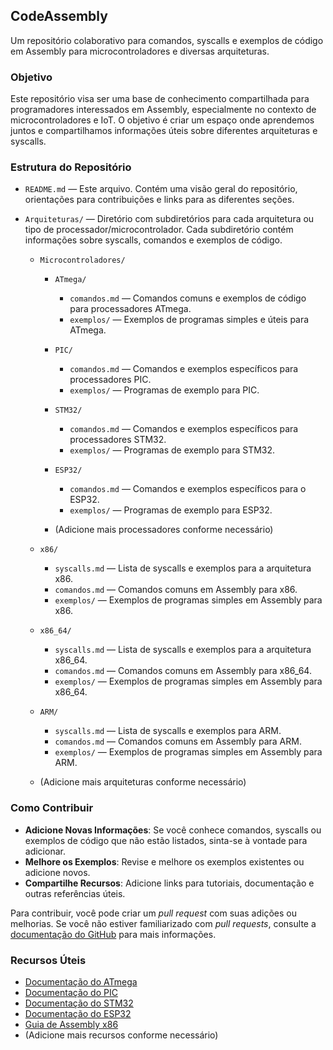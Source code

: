 ## CodeAssembly

Um repositório colaborativo para comandos, syscalls e exemplos de código em Assembly para microcontroladores e diversas arquiteturas.

### Objetivo
Este repositório visa ser uma base de conhecimento compartilhada para programadores interessados em Assembly, especialmente no contexto de microcontroladores e IoT. O objetivo é criar um espaço onde aprendemos juntos e compartilhamos informações úteis sobre diferentes arquiteturas e syscalls.

### Estrutura do Repositório

- `README.md` — Este arquivo. Contém uma visão geral do repositório, orientações para contribuições e links para as diferentes seções.

- `Arquiteturas/` — Diretório com subdiretórios para cada arquitetura ou tipo de processador/microcontrolador. Cada subdiretório contém informações sobre syscalls, comandos e exemplos de código.

  - `Microcontroladores/`
    - `ATmega/`
      - `comandos.md` — Comandos comuns e exemplos de código para processadores ATmega.
      - `exemplos/` — Exemplos de programas simples e úteis para ATmega.

    - `PIC/`
      - `comandos.md` — Comandos e exemplos específicos para processadores PIC.
      - `exemplos/` — Programas de exemplo para PIC.

    - `STM32/`
      - `comandos.md` — Comandos e exemplos específicos para processadores STM32.
      - `exemplos/` — Programas de exemplo para STM32.

    - `ESP32/`
      - `comandos.md` — Comandos e exemplos específicos para o ESP32.
      - `exemplos/` — Programas de exemplo para ESP32.

    - (Adicione mais processadores conforme necessário)

  - `x86/`
    - `syscalls.md` — Lista de syscalls e exemplos para a arquitetura x86.
    - `comandos.md` — Comandos comuns em Assembly para x86.
    - `exemplos/` — Exemplos de programas simples em Assembly para x86.

  - `x86_64/`
    - `syscalls.md` — Lista de syscalls e exemplos para a arquitetura x86_64.
    - `comandos.md` — Comandos comuns em Assembly para x86_64.
    - `exemplos/` — Exemplos de programas simples em Assembly para x86_64.

  - `ARM/`
    - `syscalls.md` — Lista de syscalls e exemplos para ARM.
    - `comandos.md` — Comandos comuns em Assembly para ARM.
    - `exemplos/` — Exemplos de programas simples em Assembly para ARM.

  - (Adicione mais arquiteturas conforme necessário)

### Como Contribuir

- **Adicione Novas Informações**: Se você conhece comandos, syscalls ou exemplos de código que não estão listados, sinta-se à vontade para adicionar.
- **Melhore os Exemplos**: Revise e melhore os exemplos existentes ou adicione novos.
- **Compartilhe Recursos**: Adicione links para tutoriais, documentação e outras referências úteis.

Para contribuir, você pode criar um *pull request* com suas adições ou melhorias. Se você não estiver familiarizado com *pull requests*, consulte a [documentação do GitHub](https://docs.github.com/en/github/collaborating-with-issues-and-pull-requests/about-pull-requests) para mais informações.

### Recursos Úteis

- [Documentação do ATmega](https://www.microchip.com/wwwproducts/en/ATmega)
- [Documentação do PIC](https://www.microchip.com/design-centers/pic-mcu)
- [Documentação do STM32](https://www.st.com/en/microcontrollers-microprocessors/stm32-microcontroller-architecture.html)
- [Documentação do ESP32](https://docs.espressif.com/projects/esp-idf/en/latest/esp32/)
- [Guia de Assembly x86](https://www.cs.virginia.edu/~evans/cs216/guides/x86.html)
- (Adicione mais recursos conforme necessário)


